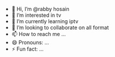 - 👋 Hi, I’m @rabby hosain
- 👀 I’m interested in tv
- 🌱 I’m currently learning iptv
- 💞️ I’m looking to collaborate on all format
- 📫 How to reach me ...
- 😄 Pronouns: ...
- ⚡ Fun fact: ...

<!---
rabbyos/rabbyos is a ✨ special ✨ repository because its `README.md` (this file) appears on your GitHub profile.
You can click the Preview link to take a look at your changes.
--->
